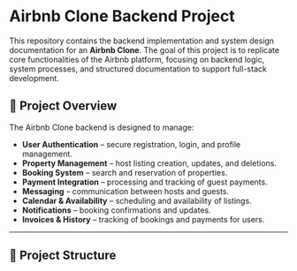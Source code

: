 # Airbnb Clone Backend Project

This repository contains the backend implementation and system design documentation for an **Airbnb Clone**. The goal of this project is to replicate core functionalities of the Airbnb platform, focusing on backend logic, system processes, and structured documentation to support full-stack development.

## 📌 Project Overview

The Airbnb Clone backend is designed to manage:

- **User Authentication** – secure registration, login, and profile management.
- **Property Management** – host listing creation, updates, and deletions.
- **Booking System** – search and reservation of properties.
- **Payment Integration** – processing and tracking of guest payments.
- **Messaging** – communication between hosts and guests.
- **Calendar & Availability** – scheduling and availability of listings.
- **Notifications** – booking confirmations and updates.
- **Invoices & History** – tracking of bookings and payments for users.

---

## 📂 Project Structure

